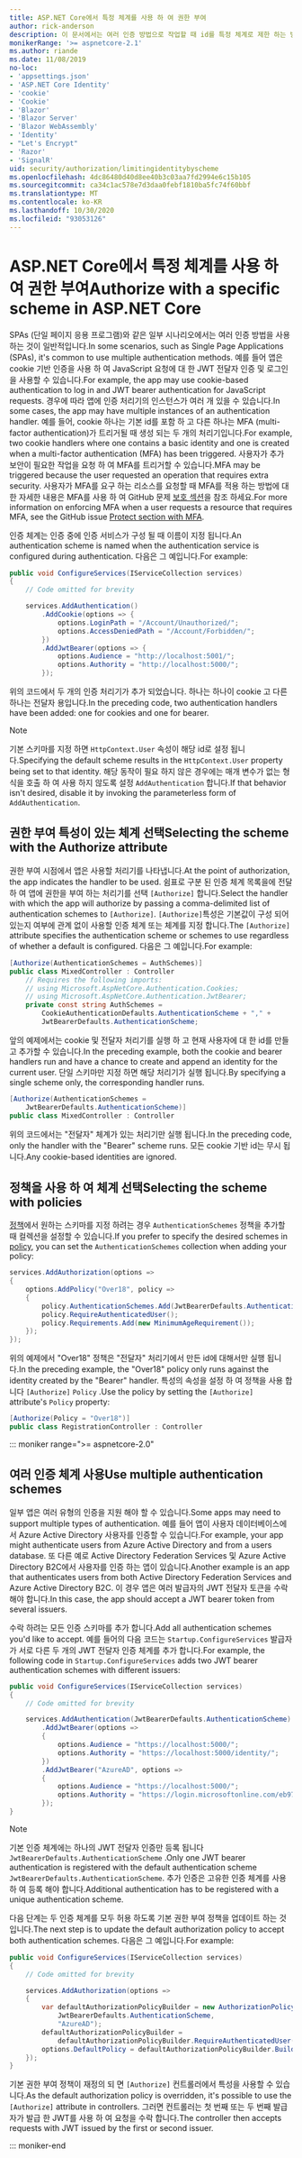 ```yaml
---
title: ASP.NET Core에서 특정 체계를 사용 하 여 권한 부여
author: rick-anderson
description: 이 문서에서는 여러 인증 방법으로 작업할 때 id를 특정 체계로 제한 하는 방법을 설명 합니다.
monikerRange: '>= aspnetcore-2.1'
ms.author: riande
ms.date: 11/08/2019
no-loc:
- 'appsettings.json'
- 'ASP.NET Core Identity'
- 'cookie'
- 'Cookie'
- 'Blazor'
- 'Blazor Server'
- 'Blazor WebAssembly'
- 'Identity'
- "Let's Encrypt"
- 'Razor'
- 'SignalR'
uid: security/authorization/limitingidentitybyscheme
ms.openlocfilehash: 4dc86480d40d8ee40b3c03aa7fd2994e6c15b105
ms.sourcegitcommit: ca34c1ac578e7d3daa0febf1810ba5fc74f60bbf
ms.translationtype: MT
ms.contentlocale: ko-KR
ms.lasthandoff: 10/30/2020
ms.locfileid: "93053126"
---
```

# <a name="authorize-with-a-specific-scheme-in-aspnet-core"></a><span data-ttu-id="c80b1-103">ASP.NET Core에서 특정 체계를 사용 하 여 권한 부여</span><span class="sxs-lookup"><span data-stu-id="c80b1-103">Authorize with a specific scheme in ASP.NET Core</span></span>

<span data-ttu-id="c80b1-104">SPAs (단일 페이지 응용 프로그램)와 같은 일부 시나리오에서는 여러 인증 방법을 사용 하는 것이 일반적입니다.</span><span class="sxs-lookup"><span data-stu-id="c80b1-104">In some scenarios, such as Single Page Applications (SPAs), it's common to use multiple authentication methods.</span></span> <span data-ttu-id="c80b1-105">예를 들어 앱은 cookie 기반 인증을 사용 하 여 JavaScript 요청에 대 한 JWT 전달자 인증 및 로그인을 사용할 수 있습니다.</span><span class="sxs-lookup"><span data-stu-id="c80b1-105">For example, the app may use cookie-based authentication to log in and JWT bearer authentication for JavaScript requests.</span></span> <span data-ttu-id="c80b1-106">경우에 따라 앱에 인증 처리기의 인스턴스가 여러 개 있을 수 있습니다.</span><span class="sxs-lookup"><span data-stu-id="c80b1-106">In some cases, the app may have multiple instances of an authentication handler.</span></span> <span data-ttu-id="c80b1-107">예를 들어, cookie 하나는 기본 id를 포함 하 고 다른 하나는 MFA (multi-factor authentication)가 트리거될 때 생성 되는 두 개의 처리기입니다.</span><span class="sxs-lookup"><span data-stu-id="c80b1-107">For example, two cookie handlers where one contains a basic identity and one is created when a multi-factor authentication (MFA) has been triggered.</span></span> <span data-ttu-id="c80b1-108">사용자가 추가 보안이 필요한 작업을 요청 하 여 MFA를 트리거할 수 있습니다.</span><span class="sxs-lookup"><span data-stu-id="c80b1-108">MFA may be triggered because the user requested an operation that requires extra security.</span></span> <span data-ttu-id="c80b1-109">사용자가 MFA를 요구 하는 리소스를 요청할 때 MFA를 적용 하는 방법에 대 한 자세한 내용은 MFA를 사용 하 여 GitHub 문제 [보호 섹션](https://github.com/dotnet/AspNetCore.Docs/issues/15791#issuecomment-580464195)을 참조 하세요.</span><span class="sxs-lookup"><span data-stu-id="c80b1-109">For more information on enforcing MFA when a user requests a resource that requires MFA, see the GitHub issue [Protect section with MFA](https://github.com/dotnet/AspNetCore.Docs/issues/15791#issuecomment-580464195).</span></span>

<span data-ttu-id="c80b1-110">인증 체계는 인증 중에 인증 서비스가 구성 될 때 이름이 지정 됩니다.</span><span class="sxs-lookup"><span data-stu-id="c80b1-110">An authentication scheme is named when the authentication service is configured during authentication.</span></span> <span data-ttu-id="c80b1-111">다음은 그 예입니다.</span><span class="sxs-lookup"><span data-stu-id="c80b1-111">For example:</span></span>

```csharp
public void ConfigureServices(IServiceCollection services)
{
    // Code omitted for brevity

    services.AddAuthentication()
        .AddCookie(options => {
            options.LoginPath = "/Account/Unauthorized/";
            options.AccessDeniedPath = "/Account/Forbidden/";
        })
        .AddJwtBearer(options => {
            options.Audience = "http://localhost:5001/";
            options.Authority = "http://localhost:5000/";
        });
```

<span data-ttu-id="c80b1-112">위의 코드에서 두 개의 인증 처리기가 추가 되었습니다. 하나는 하나이 cookie 고 다른 하나는 전달자 용입니다.</span><span class="sxs-lookup"><span data-stu-id="c80b1-112">In the preceding code, two authentication handlers have been added: one for cookies and one for bearer.</span></span>

>[!NOTE]
><span data-ttu-id="c80b1-113">기본 스키마를 지정 하면 `HttpContext.User` 속성이 해당 id로 설정 됩니다.</span><span class="sxs-lookup"><span data-stu-id="c80b1-113">Specifying the default scheme results in the `HttpContext.User` property being set to that identity.</span></span> <span data-ttu-id="c80b1-114">해당 동작이 필요 하지 않은 경우에는 매개 변수가 없는 형식을 호출 하 여 사용 하지 않도록 설정 `AddAuthentication` 합니다.</span><span class="sxs-lookup"><span data-stu-id="c80b1-114">If that behavior isn't desired, disable it by invoking the parameterless form of `AddAuthentication`.</span></span>

## <a name="selecting-the-scheme-with-the-authorize-attribute"></a><span data-ttu-id="c80b1-115">권한 부여 특성이 있는 체계 선택</span><span class="sxs-lookup"><span data-stu-id="c80b1-115">Selecting the scheme with the Authorize attribute</span></span>

<span data-ttu-id="c80b1-116">권한 부여 시점에서 앱은 사용할 처리기를 나타냅니다.</span><span class="sxs-lookup"><span data-stu-id="c80b1-116">At the point of authorization, the app indicates the handler to be used.</span></span> <span data-ttu-id="c80b1-117">쉼표로 구분 된 인증 체계 목록을에 전달 하 여 앱에 권한을 부여 하는 처리기를 선택 `[Authorize]` 합니다.</span><span class="sxs-lookup"><span data-stu-id="c80b1-117">Select the handler with which the app will authorize by passing a comma-delimited list of authentication schemes to `[Authorize]`.</span></span> <span data-ttu-id="c80b1-118">`[Authorize]`특성은 기본값이 구성 되어 있는지 여부에 관계 없이 사용할 인증 체계 또는 체계를 지정 합니다.</span><span class="sxs-lookup"><span data-stu-id="c80b1-118">The `[Authorize]` attribute specifies the authentication scheme or schemes to use regardless of whether a default is configured.</span></span> <span data-ttu-id="c80b1-119">다음은 그 예입니다.</span><span class="sxs-lookup"><span data-stu-id="c80b1-119">For example:</span></span>

```csharp
[Authorize(AuthenticationSchemes = AuthSchemes)]
public class MixedController : Controller
    // Requires the following imports:
    // using Microsoft.AspNetCore.Authentication.Cookies;
    // using Microsoft.AspNetCore.Authentication.JwtBearer;
    private const string AuthSchemes =
        CookieAuthenticationDefaults.AuthenticationScheme + "," +
        JwtBearerDefaults.AuthenticationScheme;
```

<span data-ttu-id="c80b1-120">앞의 예제에서는 cookie 및 전달자 처리기를 실행 하 고 현재 사용자에 대 한 id를 만들고 추가할 수 있습니다.</span><span class="sxs-lookup"><span data-stu-id="c80b1-120">In the preceding example, both the cookie and bearer handlers run and have a chance to create and append an identity for the current user.</span></span> <span data-ttu-id="c80b1-121">단일 스키마만 지정 하면 해당 처리기가 실행 됩니다.</span><span class="sxs-lookup"><span data-stu-id="c80b1-121">By specifying a single scheme only, the corresponding handler runs.</span></span>

```csharp
[Authorize(AuthenticationSchemes = 
    JwtBearerDefaults.AuthenticationScheme)]
public class MixedController : Controller
```

<span data-ttu-id="c80b1-122">위의 코드에서는 "전달자" 체계가 있는 처리기만 실행 됩니다.</span><span class="sxs-lookup"><span data-stu-id="c80b1-122">In the preceding code, only the handler with the "Bearer" scheme runs.</span></span> <span data-ttu-id="c80b1-123">모든 cookie 기반 id는 무시 됩니다.</span><span class="sxs-lookup"><span data-stu-id="c80b1-123">Any cookie-based identities are ignored.</span></span>

## <a name="selecting-the-scheme-with-policies"></a><span data-ttu-id="c80b1-124">정책을 사용 하 여 체계 선택</span><span class="sxs-lookup"><span data-stu-id="c80b1-124">Selecting the scheme with policies</span></span>

<span data-ttu-id="c80b1-125">[정책](xref:security/authorization/policies)에서 원하는 스키마를 지정 하려는 경우 `AuthenticationSchemes` 정책을 추가할 때 컬렉션을 설정할 수 있습니다.</span><span class="sxs-lookup"><span data-stu-id="c80b1-125">If you prefer to specify the desired schemes in [policy](xref:security/authorization/policies), you can set the `AuthenticationSchemes` collection when adding your policy:</span></span>

```csharp
services.AddAuthorization(options =>
{
    options.AddPolicy("Over18", policy =>
    {
        policy.AuthenticationSchemes.Add(JwtBearerDefaults.AuthenticationScheme);
        policy.RequireAuthenticatedUser();
        policy.Requirements.Add(new MinimumAgeRequirement());
    });
});
```

<span data-ttu-id="c80b1-126">위의 예제에서 "Over18" 정책은 "전달자" 처리기에서 만든 id에 대해서만 실행 됩니다.</span><span class="sxs-lookup"><span data-stu-id="c80b1-126">In the preceding example, the "Over18" policy only runs against the identity created by the "Bearer" handler.</span></span> <span data-ttu-id="c80b1-127">특성의 속성을 설정 하 여 정책을 사용 합니다 `[Authorize]` `Policy` .</span><span class="sxs-lookup"><span data-stu-id="c80b1-127">Use the policy by setting the `[Authorize]` attribute's `Policy` property:</span></span>

```csharp
[Authorize(Policy = "Over18")]
public class RegistrationController : Controller
```

::: moniker range=">= aspnetcore-2.0"

## <a name="use-multiple-authentication-schemes"></a><span data-ttu-id="c80b1-128">여러 인증 체계 사용</span><span class="sxs-lookup"><span data-stu-id="c80b1-128">Use multiple authentication schemes</span></span>

<span data-ttu-id="c80b1-129">일부 앱은 여러 유형의 인증을 지원 해야 할 수 있습니다.</span><span class="sxs-lookup"><span data-stu-id="c80b1-129">Some apps may need to support multiple types of authentication.</span></span> <span data-ttu-id="c80b1-130">예를 들어 앱이 사용자 데이터베이스에서 Azure Active Directory 사용자를 인증할 수 있습니다.</span><span class="sxs-lookup"><span data-stu-id="c80b1-130">For example, your app might authenticate users from Azure Active Directory and from a users database.</span></span> <span data-ttu-id="c80b1-131">또 다른 예로 Active Directory Federation Services 및 Azure Active Directory B2C에서 사용자를 인증 하는 앱이 있습니다.</span><span class="sxs-lookup"><span data-stu-id="c80b1-131">Another example is an app that authenticates users from both Active Directory Federation Services and Azure Active Directory B2C.</span></span> <span data-ttu-id="c80b1-132">이 경우 앱은 여러 발급자의 JWT 전달자 토큰을 수락 해야 합니다.</span><span class="sxs-lookup"><span data-stu-id="c80b1-132">In this case, the app should accept a JWT bearer token from several issuers.</span></span>

<span data-ttu-id="c80b1-133">수락 하려는 모든 인증 스키마를 추가 합니다.</span><span class="sxs-lookup"><span data-stu-id="c80b1-133">Add all authentication schemes you'd like to accept.</span></span> <span data-ttu-id="c80b1-134">예를 들어의 다음 코드는 `Startup.ConfigureServices` 발급자가 서로 다른 두 개의 JWT 전달자 인증 체계를 추가 합니다.</span><span class="sxs-lookup"><span data-stu-id="c80b1-134">For example, the following code in `Startup.ConfigureServices` adds two JWT bearer authentication schemes with different issuers:</span></span>

```csharp
public void ConfigureServices(IServiceCollection services)
{
    // Code omitted for brevity

    services.AddAuthentication(JwtBearerDefaults.AuthenticationScheme)
        .AddJwtBearer(options =>
        {
            options.Audience = "https://localhost:5000/";
            options.Authority = "https://localhost:5000/identity/";
        })
        .AddJwtBearer("AzureAD", options =>
        {
            options.Audience = "https://localhost:5000/";
            options.Authority = "https://login.microsoftonline.com/eb971100-6f99-4bdc-8611-1bc8edd7f436/";
        });
}
```

> [!NOTE]
> <span data-ttu-id="c80b1-135">기본 인증 체계에는 하나의 JWT 전달자 인증만 등록 됩니다 `JwtBearerDefaults.AuthenticationScheme` .</span><span class="sxs-lookup"><span data-stu-id="c80b1-135">Only one JWT bearer authentication is registered with the default authentication scheme `JwtBearerDefaults.AuthenticationScheme`.</span></span> <span data-ttu-id="c80b1-136">추가 인증은 고유한 인증 체계를 사용 하 여 등록 해야 합니다.</span><span class="sxs-lookup"><span data-stu-id="c80b1-136">Additional authentication has to be registered with a unique authentication scheme.</span></span>

<span data-ttu-id="c80b1-137">다음 단계는 두 인증 체계를 모두 허용 하도록 기본 권한 부여 정책을 업데이트 하는 것입니다.</span><span class="sxs-lookup"><span data-stu-id="c80b1-137">The next step is to update the default authorization policy to accept both authentication schemes.</span></span> <span data-ttu-id="c80b1-138">다음은 그 예입니다.</span><span class="sxs-lookup"><span data-stu-id="c80b1-138">For example:</span></span>

```csharp
public void ConfigureServices(IServiceCollection services)
{
    // Code omitted for brevity

    services.AddAuthorization(options =>
    {
        var defaultAuthorizationPolicyBuilder = new AuthorizationPolicyBuilder(
            JwtBearerDefaults.AuthenticationScheme,
            "AzureAD");
        defaultAuthorizationPolicyBuilder = 
            defaultAuthorizationPolicyBuilder.RequireAuthenticatedUser();
        options.DefaultPolicy = defaultAuthorizationPolicyBuilder.Build();
    });
}
```

<span data-ttu-id="c80b1-139">기본 권한 부여 정책이 재정의 되 면 `[Authorize]` 컨트롤러에서 특성을 사용할 수 있습니다.</span><span class="sxs-lookup"><span data-stu-id="c80b1-139">As the default authorization policy is overridden, it's possible to use the `[Authorize]` attribute in controllers.</span></span> <span data-ttu-id="c80b1-140">그러면 컨트롤러는 첫 번째 또는 두 번째 발급자가 발급 한 JWT를 사용 하 여 요청을 수락 합니다.</span><span class="sxs-lookup"><span data-stu-id="c80b1-140">The controller then accepts requests with JWT issued by the first or second issuer.</span></span>

::: moniker-end

